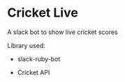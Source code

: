 # Cricket Live

A slack bot to show live cricket scores

Library used:

* slack-ruby-bot

* Cricket API
